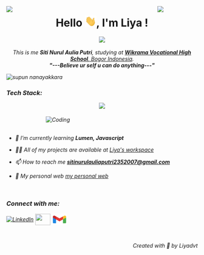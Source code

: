 
<img align="left" src="https://user-images.githubusercontent.com/65187002/144930161-2f783401-8d27-4fdf-a2f7-cc0ba32f1f1f.gif" width="21%" style="display:inline;"><img align="right" src="https://user-images.githubusercontent.com/65187002/144930161-2f783401-8d27-4fdf-a2f7-cc0ba32f1f1f.gif" width="21%" style="display:inline;">

<h1 align="center">Hello <img src="https://raw.githubusercontent.com/ABSphreak/ABSphreak/master/gifs/Hi.gif" width="30px">, I'm Liya !</h1>
<p align="center">
  <a href="https://github.com/Ratheshan03/readme-typing-svg"><img src="https://readme-typing-svg.herokuapp.com?lines=Front+End+Developer;UI+UX+Design&center=true&width=500&height=50"></a>
</p>

<p align="center">
  <em>
    This is me <b>Siti Nurul Aulia Putri</b>, studying at <a href="https://smkwikrama.sch.id/"> <b>Wikrama Vocational High School</b>, Bogor Indonesia</a>.
  <br>
  <b><i>"---Believe ur self u can do anything---"</i></b>
</p>

 <img src="https://komarev.com/ghpvc/?username=liyadvt&label=Profile%20views&color=0e75b6&style=flat" alt="supun nanayakkara" /> 
</p>

<h3 align="left">Tech Stack:</h3>

<div align="center">
  <img src="https://skillicons.dev/icons?i=html,css,js,php,laravel,react,postgresql,figma,postman,mysql,tailwind" />
</div>


<br>


<img align="right" alt="Coding" width="400" src="https://user-images.githubusercontent.com/74038190/229223263-cf2e4b07-2615-4f87-9c38-e37600f8381a.gif">
<br><br>

- 🌱 I’m currently learning **Lumen, Javascript**

- 👨‍💻 All of my projects are available at [Liya's workspace](https://github.com/liyadvt)

- 📫 How to reach me **sitinurulauliaputri2352007@gmail.com**

- 📄 My personal web [my personal web](https://liyadvt.github.io/)

<br>
<h3 align="left">Connect with me:</h3>
<p align="left">
<a href="https://www.linkedin.com/in/n-auliaputri/" target="blank"><img align="center" src="https://raw.githubusercontent.com/rahuldkjain/github-profile-readme-generator/master/src/images/icons/Social/linked-in-alt.svg" alt="LinkedIn" height="30" width="40" /></a>
<a href="https://instagram.com/liyadvt" target="blank"><img align="center" src="https://raw.githubusercontent.com/rahuldkjain/github-profile-readme-generator/master/src/images/icons/Social/instagram.svg" height="30" width="40" /></a>
<a href="mailto:sitinurulauliaputri2352007@gmail.com" target="blank"><img align="center" src="https://raw.githubusercontent.com/rahuldkjain/github-profile-readme-generator/master/src/images/icons/Social/gmail.svg" alt="Email" height="30" width="40" /></a>
</p>
<br> 
<p align="right" > Created with 🧡 by Liyadvt</p>
